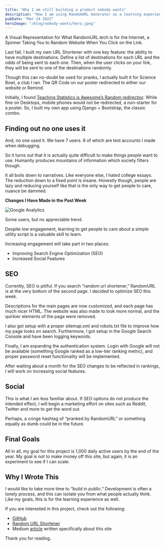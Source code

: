 ```yaml
---
title: "Why I am still building a product nobody wants"
description: "How I am using RandomURL Generator as a learning experience"
pubDate: "Mar 24 2022"
heroImage: "/blog/nobody-wants/hero.jpeg"
---
```


A Visual Representation for What RandomURL.tech is for the Internet, a Spinner Taking You to Random Website When You Click on the Link.

Last fall, I built my own URL Shortener with one key feature: the ability to have multiple destinations. Define a list of destinations for each URL and the odds of being sent to each one. Then, when the user clicks on your link, they will be sent to one of the destinations randomly.

Though this can no-doubt be used for pranks, I actually built it for Science Bowl, a club I ran. The QR Code on our poster redirected to either our website or Remind.

Initially, I found [Teaching Statistics is Awesome’s Random redirectior](https://teaching.statistics-is-awesome.org/tools/random-redirector/). While fine on Desktops, mobile phones would not be redirected, a non-starter for a poster. So, I built my own app using Django + Bootstrap, the classic combo.

## Finding out no one uses it

And, no one used it. We have 7 users. 6 of which are test accounts I made when debugging.

So it turns out that it is actually quite difficult to make things people want to use. Humanity produces mountains of information which society filters though.

It all boils down to narratives. Like everyone else, I hated college essays. The reduction down to a fixed point is insane. Honestly though, people are lazy and reducing yourself like that is the only way to get people to care, nuance be dammed.

**Changes I Have Made in the Past Week**

![Google Analytics](/blog/nobody-wants/events.png)

Some users, but no appreciable trend.

Despite low engagement, learning to get people to care about a simple utility script is a valuable skill to learn.

Increasing engagement will take part in two places:

-   Improving Search Engine Optimization (SEO)
-   Increased Social Features

## SEO

Currently, SEO is pitiful. If you search “random url shortener,” RandomURL is at the very bottom of the second page. I decided to optimize SEO this week.

Descriptions for the main pages are now customized, and each page has much nicer HTML. The website was also made to look more normal, and the quirkier elements of the page were removed.

I also got setup with a proper sitemap.xml and robots.txt file to improve how my page looks on search. Furthermore, I got setup in the Google Search Console and have been logging keywords.

Finally, I am expanding the authentication system. Login with Google will not be available (something Google ranked as a low-tier ranking metric), and proper password reset functionality will be implemented.

After waiting about a month for the SEO changes to be reflected in rankings, I will work on increasing social features.

## Social

This is what I am less familiar about. If SEO options do not produce the intended effect, I will begin a marketing effort on sites such as Reddit, Twitter and more to get the word out.

Perhaps, a cringe hashtag of “pranked by RandomURL” or something equally as dumb could be in the future.

## Final Goals

All in all, my goal for this project is 1,000 daily active users by the end of the year. My goal is not to make money off this site, but again, it is an experiment to see if I can scale.

## Why I Wrote This

I would like to take more time to “build in public.” Development is often a lonely process, and this can isolate you from what people actually think. Like my goals, this is for the learning experience as well.

If you are interested in this project, check out the following:

-   [GitHub](https://github.com/wkaisertexas/RandomURL)
-   [Random URL Shortener](https://randomurl.tech/)
-   Medium [article](https://medium.com/@samedaycyborg/random-url-generator-a-url-shortener-with-quirks-43a7cc1a2906) written specifically about this site

Thank you for reading.